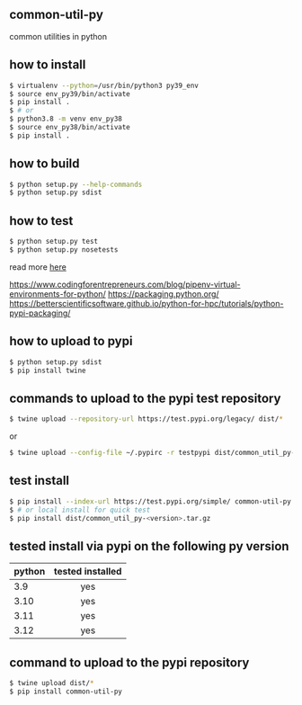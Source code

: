 ## common-util-py
common utilities in python

## how to install

```sh
$ virtualenv --python=/usr/bin/python3 py39_env
$ source env_py39/bin/activate
$ pip install .
$ # or
$ python3.8 -m venv env_py38
$ source env_py38/bin/activate
$ pip install .
```

## how to build
```sh
$ python setup.py --help-commands
$ python setup.py sdist
```

## how to test
```sh
$ python setup.py test
$ python setup.py nosetests
```

read more [here](https://nose.readthedocs.io/en/latest/setuptools_integration.html)


https://www.codingforentrepreneurs.com/blog/pipenv-virtual-environments-for-python/
https://packaging.python.org/
https://betterscientificsoftware.github.io/python-for-hpc/tutorials/python-pypi-packaging/

## how to upload to pypi
```sh
$ python setup.py sdist
$ pip install twine
```

## commands to upload to the pypi test repository
```sh
$ twine upload --repository-url https://test.pypi.org/legacy/ dist/*
```
or
```sh
$ twine upload --config-file ~/.pypirc -r testpypi dist/common_util_py-0.0.1.tar.gz
```

## test install
```sh
$ pip install --index-url https://test.pypi.org/simple/ common-util-py
$ # or local install for quick test
$ pip install dist/common_util_py-<version>.tar.gz
```

## tested install via pypi on the following py version
| python        | tested installed  |
| ------------- |:-----------------:|
| 3.9           | yes               |
| 3.10          | yes               |
| 3.11          | yes               |
| 3.12          | yes               |

## command to upload to the pypi repository
```sh
$ twine upload dist/*
$ pip install common-util-py
```
